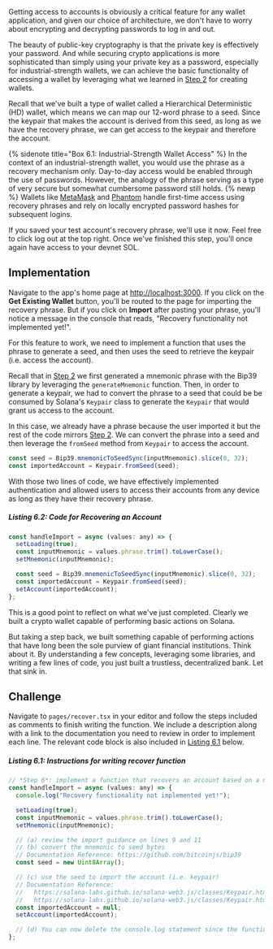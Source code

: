 Getting access to accounts is obviously a critical feature for any wallet application, and given our choice of architecture, we don't have to worry about encrypting and decrypting passwords to log in and out.

The beauty of public-key cryptography is that the private key is effectively your password. And while securing crypto applications is more sophisticated than simply using your private key as a password, especially for industrial-strength wallets, we can achieve the basic functionality of accessing a wallet by leveraging what we learned in [Step 2](https://learn.figment.io/tutorials/solana-wallet-step-2) for creating wallets.

Recall that we've built a type of wallet called a Hierarchical Deterministic (HD) wallet, which means we can map our 12-word phrase to a seed. Since the keypair that makes the account is derived from this seed, as long as we have the recovery phrase, we can get access to the keypair and therefore the account.

{% sidenote title="Box 6.1: Industrial-Strength Wallet Access" %}
In the context of an industrial-strength wallet, you would use the phrase as a recovery mechanism only. Day-to-day access would be enabled through the use of passwords. However, the analogy of the phrase serving as a type of very secure but somewhat cumbersome password still holds. {% newp %} Wallets like [MetaMask](https://metamask.io/) and [Phantom](https://phantom.app/) handle first-time access using recovery phrases and rely on locally encrypted password hashes for subsequent logins.

If you saved your test account's recovery phrase, we'll use it now. Feel free to click log out at the top right. Once we've finished this step, you'll once again have access to your devnet SOL.

## Implementation

Navigate to the app's home page at [http://localhost:3000](http://localhost:3000). If you click on the **Get Existing Wallet** button, you'll be routed to the page for importing the recovery phrase. But if you click on **Import** after pasting your phrase, you'll notice a message in the console that reads, "Recovery functionality not implemented yet!".

For this feature to work, we need to implement a function that uses the phrase to generate a seed, and then uses the seed to retrieve the keypair (i.e. access the account). 

Recall that in [Step 2](https://learn.figment.io/tutorials/solana-wallet-step-2) we first generated a mnemonic phrase with the Bip39 library by leveraging the `generateMnemonic` function. Then, in order to generate a keypair, we had to convert the phrase to a seed that could be be consumed by Solana's `Keypair` class to generate the `Keypair` that would grant us access to the account.

In this case, we already have a phrase because the user imported it but the rest of the code mirrors [Step 2](https://learn.figment.io/tutorials/solana-wallet-step-2). We can convert the phrase into a seed and then leverage the `fromSeed` method from `Keypair` to access the account.

```javascript
const seed = Bip39.mnemonicToSeedSync(inputMnemonic).slice(0, 32);
const importedAccount = Keypair.fromSeed(seed);
```

With those two lines of code, we have effectively implemented authentication and allowed users to access their accounts from any device as long as they have their recovery phrase.

##### _Listing 6.2: Code for Recovering an Account_
```javascript
const handleImport = async (values: any) => {
  setLoading(true);
  const inputMnemonic = values.phrase.trim().toLowerCase();
  setMnemonic(inputMnemonic);

  const seed = Bip39.mnemonicToSeedSync(inputMnemonic).slice(0, 32);
  const importedAccount = Keypair.fromSeed(seed);
  setAccount(importedAccount);
};
```

This is a good point to reflect on what we've just completed. Clearly we built a crypto wallet capable of performing basic actions on Solana.

But taking a step back, we built something capable of performing actions that have long been the sole purview of giant financial institutions. Think about it. By understanding a few concepts, leveraging some libraries, and writing a few lines of code, you just built a trustless, decentralized bank. Let that sink in.

## Challenge

Navigate to `pages/recover.tsx` in your editor and follow the steps included as comments to finish writing the function. We include a description along with a link to the documentation you need to review in order to implement each line. The relevant code block is also included in [Listing 6.1](#listing-61-instructions-for-writing-recover-function) below.

##### _Listing 6.1: Instructions for writing recover function_
```javascript
// *Step 6*: implement a function that recovers an account based on a mnemonic phrase
const handleImport = async (values: any) => {
  console.log("Recovery functionality not implemented yet!");

  setLoading(true);
  const inputMnemonic = values.phrase.trim().toLowerCase();
  setMnemonic(inputMnemonic);

  // (a) review the import guidance on lines 9 and 11
  // (b) convert the mnemonic to seed bytes
  // Documentation Reference: https://github.com/bitcoinjs/bip39
  const seed = new Uint8Array();

  // (c) use the seed to import the account (i.e. keypair)
  // Documentation Reference:
  //   https://solana-labs.github.io/solana-web3.js/classes/Keypair.html
  //   https://solana-labs.github.io/solana-web3.js/classes/Keypair.html#fromSeed
  const importedAccount = null;
  setAccount(importedAccount);

  // (d) You can now delete the console.log statement since the function is implemented!
};
```

